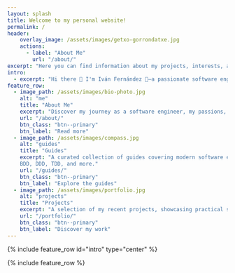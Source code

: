```yaml
---
layout: splash
title: Welcome to my personal website!
permalink: /
header:
    overlay_image: /assets/images/getxo-gorrondatxe.jpg
    actions:
      - label: "About Me"
        url: "/about/"
excerpt: "Here you can find information about my projects, interests, and more."
intro:
  - excerpt: "Hi there 👋 I'm Iván Fernández 👀—a passionate software engineer 💻 dedicated to fostering a safe environment 🌱 that encourages creative thinking 💡 and continuous learning."
feature_row:
  - image_path: /assets/images/bio-photo.jpg
    alt: "me"
    title: "About Me"
    excerpt: "Discover my journey as a software engineer, my passions, and the principles that drive my work."
    url: "/about/"
    btn_class: "btn--primary"
    btn_label: "Read more"
  - image_path: /assets/images/compass.jpg
    alt: "guides"
    title: "Guides"
    excerpt: "A curated collection of guides covering modern software engineering practices — including 
    BDD, DDD, TDD, and more."
    url: "/guides/"
    btn_class: "btn--primary"
    btn_label: "Explore the guides"
  - image_path: /assets/images/portfolio.jpg
    alt: "projects"
    title: "Projects"
    excerpt: "A selection of my recent projects, showcasing practical solutions, creative thinking, and a hands-on approach to software engineering."
    url: "/portfolio/"
    btn_class: "btn--primary"
    btn_label: "Discover my work"
---
```


{% include feature_row id="intro" type="center" %}

{% include feature_row %}   